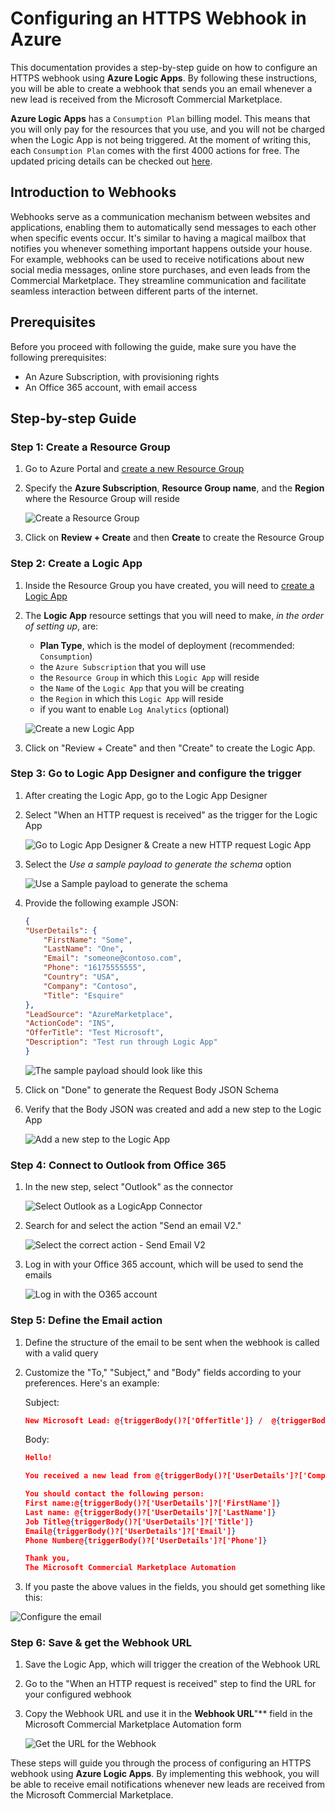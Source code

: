 # Configuring an HTTPS Webhook in Azure

This documentation provides a step-by-step guide on how to configure an HTTPS webhook using **Azure Logic Apps**. By following these instructions, you will be able to create a webhook that sends you an email whenever a new lead is received from the Microsoft Commercial Marketplace.

**Azure Logic Apps** has a `Consumption Plan` billing model. This means that you will only pay for the resources that you use, and you will not be charged when the Logic App is not being triggered. At the moment of writing this, each `Consumption Plan` comes with the first 4000 actions for free. The updated pricing details can be checked out [here](https://azure.microsoft.com/en-us/pricing/details/logic-apps/).

## Introduction to Webhooks

Webhooks serve as a communication mechanism between websites and applications, enabling them to automatically send messages to each other when specific events occur. It's similar to having a magical mailbox that notifies you whenever something important happens outside your house. For example, webhooks can be used to receive notifications about new social media messages, online store purchases, and even leads from the Commercial Marketplace. They streamline communication and facilitate seamless interaction between different parts of the internet.

## Prerequisites

Before you proceed with following the guide, make sure you have the following prerequisites:

- An Azure Subscription, with provisioning rights
- An Office 365 account, with email access

## Step-by-step Guide

### Step 1: Create a Resource Group

1. Go to Azure Portal and [create a new Resource Group](https://portal.azure.com/#create/Microsoft.ResourceGroup)
2. Specify the **Azure Subscription**, **Resource Group name**, and the **Region** where the Resource Group will reside

    ![Create a Resource Group](./../../images/logicapp/0-rgcrt.png "")

3. Click on **Review + Create** and then **Create** to create the Resource Group

### Step 2: Create a Logic App

1. Inside the Resource Group you have created, you will need to [create a Logic App](https://portal.azure.com/#create/Microsoft.LogicApp)

2. The **Logic App** resource settings that you will need to make, *in the order of setting up*, are:

   - **Plan Type**, which is the model of deployment (recommended: `Consumption`)
   - the `Azure Subscription` that you will use
   - the `Resource Group` in which this `Logic App` will reside
   - the `Name` of the `Logic App` that you will be creating
   - the `Region` in which this `Logic App` will reside
   - if you want to enable `Log Analytics` (optional)

    ![Create a new Logic App](./../../images/logicapp/3-lgcappsetup.png "")

3. Click on "Review + Create" and then "Create" to create the Logic App.

### Step 3: Go to Logic App Designer and configure the trigger

1. After creating the Logic App, go to the Logic App Designer
2. Select "When an HTTP request is received" as the trigger for the Logic App

    ![Go to Logic App Designer & Create a new HTTP request Logic App](./../../images/logicapp/4-lgcappnew.png "")

3. Select the *Use a sample payload to generate the schema* option

    ![Use a Sample payload to generate the schema](./../../images/logicapp/5-lgcappsample.png "")

4. Provide the following example JSON:

    ```json
    {
    "UserDetails": {
        "FirstName": "Some",
        "LastName": "One",
        "Email": "someone@contoso.com",
        "Phone": "16175555555",
        "Country": "USA",
        "Company": "Contoso",
        "Title": "Esquire"
    },
    "LeadSource": "AzureMarketplace",
    "ActionCode": "INS",
    "OfferTitle": "Test Microsoft",
    "Description": "Test run through Logic App"
    }
    ```

    ![The sample payload should look like this](./../../images/logicapp/6-payloadsample.png "")

5. Click on "Done" to generate the Request Body JSON Schema
6. Verify that the Body JSON was created and add a new step to the Logic App

    ![Add a new step to the Logic App](./../../images/logicapp/7-newstep.png "")

### Step 4: Connect to Outlook from Office 365

1. In the new step, select "Outlook" as the connector

    ![Select Outlook as a LogicApp Connector](./../../images/logicapp/8-outlook.png "")

2. Search for and select the action "Send an email V2."

    ![Select the correct action - Send Email V2](./../../images/logicapp/9-sendemail.png "")

3. Log in with your Office 365 account, which will be used to send the emails

    ![Log in with the O365 account](./../../images/logicapp/10-login.png "")

### Step 5: Define the Email action

1. Define the structure of the email to be sent when the webhook is called with a valid query
2. Customize the "To," "Subject," and "Body" fields according to your preferences. Here's an example:

    Subject:

    ```json
    New Microsoft Lead: @{triggerBody()?['OfferTitle']} /  @{triggerBody()?['UserDetails']?['Company']}
    ```

    Body:

    ```json
    Hello!

    You received a new lead from @{triggerBody()?['UserDetails']?['Company']} from @{triggerBody()?['UserDetails']?['Country']}!

    You should contact the following person:
    First name:@{triggerBody()?['UserDetails']?['FirstName']}
    Last name: @{triggerBody()?['UserDetails']?['LastName']}
    Job Title@{triggerBody()?['UserDetails']?['Title']}
    Email@{triggerBody()?['UserDetails']?['Email']}
    Phone Number@{triggerBody()?['UserDetails']?['Phone']}

    Thank you,
    The Microsoft Commercial Marketplace Automation
    ```

3. If you paste the above values in the fields, you should get something like this:

![Configure the email](./../../images/logicapp/11-emailbody.png "")

### Step 6: Save & get the Webhook URL

1. Save the Logic App, which will trigger the creation of the Webhook URL
2. Go to the "When an HTTP request is received" step to find the URL for your configured webhook
3. Copy the Webhook URL and use it in the **Webhook URL**"** field in the Microsoft Commercial Marketplace Automation form

    ![Get the URL for the Webhook](./../../images/logicapp/12-url.png "")

These steps will guide you through the process of configuring an HTTPS webhook using **Azure Logic Apps**. By implementing this webhook, you will be able to receive email notifications whenever new leads are received from the Microsoft Commercial Marketplace.
